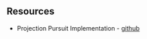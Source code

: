 





## Resources

* Projection Pursuit Implementation - [github](https://github.com/exepulveda/geostatpy/blob/master/decorrelating.py)